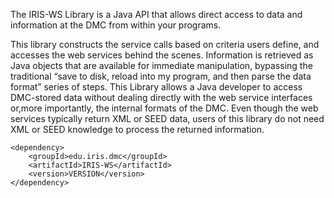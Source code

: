 The IRIS-WS Library is a Java API that allows direct access to data and information at the DMC from within your programs. 

This library constructs the service calls based on criteria users define, and accesses the web services behind the scenes. 
Information is retrieved as Java objects that are available for immediate manipulation, bypassing the traditional “save to disk, reload into my program, and then parse the data format” series of steps.
This Library allows a Java developer to access DMC-stored data without dealing directly with the web service interfaces or,more importantly, the internal formats of the DMC. Even though the web services typically return XML or SEED data, users of this library do not need XML or SEED knowledge to process the returned information.

```
<dependency>
    <groupId>edu.iris.dmc</groupId>
    <artifactId>IRIS-WS</artifactId>
    <version>VERSION</version>
</dependency>
